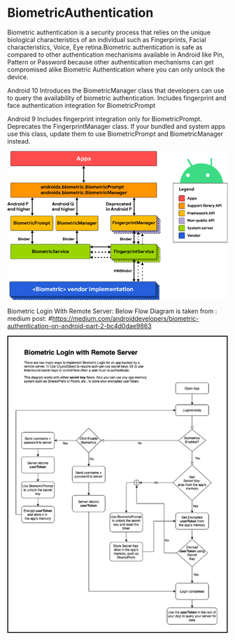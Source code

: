 # BiometricAuthentication
Biometric authentication is a security process that relies on the unique biological characteristics of an individual such as Fingerprints, Facial characteristics, Voice, Eye retina.Biometric authentication is safe as compared to other authentication mechanisms available in Android like Pin, Pattern or Password because other authentication mechanisms can get compromised alike Biometric Authentication where you can only unlock the device.

Android 10 Introduces the BiometricManager class that developers can use to query the availability of biometric authentication.
Includes fingerprint and face authentication integration for BiometricPrompt

Android 9 Includes fingerprint integration only for BiometricPrompt.
Deprecates the FingerprintManager class. If your bundled and system apps use this class, update them to use BiometricPrompt and BiometricManager instead.

![alt text](https://github.com/tiger1990/BiometricAuthentication/blob/main/biometri_arch.png?raw=true)


Biometric Login With Remote Server:
Below Flow Diagram is taken from : medium post:
#https://medium.com/androiddevelopers/biometric-authentication-on-android-part-2-bc4d0dae9863

![alt text](https://github.com/tiger1990/BiometricAuthentication/blob/main/biometric_state_flow.png?raw=true)
